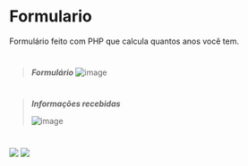 # Formulario
 Formulário feito com PHP que calcula quantos anos você tem.

#
>__*Formulário*__
![image](https://user-images.githubusercontent.com/92181116/138543228-fa0646cd-dd99-4993-aab8-995ef60fe7e6.png)
#
>__*Informações recebidas*__
>
>![image](https://user-images.githubusercontent.com/92181116/138543422-41559ef8-caf8-41d9-86af-ffa929b59cec.png)

#
<a href="https://github.com/Patricia-Bandeira" target="_blank"><img src="https://img.shields.io/badge/GitHub-100000?style=for-the-badge&logo=github&logoColor=white" target="_blank"></a> 
<a href = "mailto:patriciabandeira.2611@gmail.com"><img src="https://img.shields.io/badge/-Gmail-%23333?style=for-the-badge&logo=gmail&logoColor=white" target="_blank"></a>


